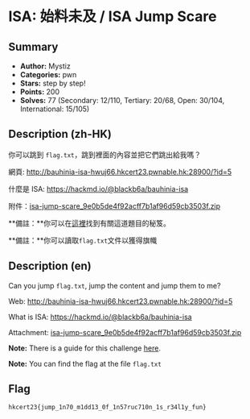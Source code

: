 ISA: 始料未及 / ISA Jump Scare
===

## Summary
* **Author:** Mystiz
* **Categories:** pwn
* **Stars:** step by step!
* **Points:** 200
* **Solves:** 77 (Secondary: 12/110, Tertiary: 20/68, Open: 30/104, International: 15/105)

## Description (zh-HK)

你可以跳到 `flag.txt`，跳到裡面的內容並把它們跳出給我嗎？

網頁: http://bauhinia-isa-hwuj66.hkcert23.pwnable.hk:28900/?id=5

什麼是 ISA: https://hackmd.io/@blackb6a/bauhinia-isa

附件：[isa-jump-scare_9e0b5de4f92acff7b1af96d59cb3503f.zip](https://github.com/blackb6a/hkcert-ctf-2022-challenges/releases/download/v1.0.0/isa-jump-scare_9e0b5de4f92acff7b1af96d59cb3503f.zip)

**備註：**你可以在[這裡](https://hackmd.io/@blackb6a/hkcert-ctf-2023-i-zh-378c762700aa0175)找到有關這道題目的秘笈。

**備註：**你可以讀取`flag.txt`文件以獲得旗幟

## Description (en)

Can you jump `flag.txt`, jump the content and jump them to me?

Web: http://bauhinia-isa-hwuj66.hkcert23.pwnable.hk:28900/?id=5

What is ISA: https://hackmd.io/@blackb6a/bauhinia-isa

Attachment: [isa-jump-scare_9e0b5de4f92acff7b1af96d59cb3503f.zip](https://github.com/blackb6a/hkcert-ctf-2022-challenges/releases/download/v1.0.0/isa-jump-scare_9e0b5de4f92acff7b1af96d59cb3503f.zip)

**Note:** There is a guide for this challenge [here](https://hackmd.io/@blackb6a/hkcert-ctf-2023-i-en-a58d115f39feab46).

**Note:** You can find the flag at the file `flag.txt`

## Flag

```
hkcert23{jump_1n70_m1dd13_0f_1n57ruc710n_1s_r34l1y_fun}
```


